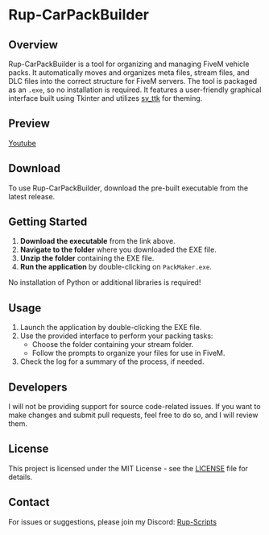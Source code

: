 # Rup-CarPackBuilder

## Overview
Rup-CarPackBuilder is a tool for organizing and managing FiveM vehicle packs. It automatically moves and organizes meta files, stream files, and DLC files into the correct structure for FiveM servers. The tool is packaged as an `.exe`, so no installation is required. It features a user-friendly graphical interface built using Tkinter and utilizes [sv_ttk](https://github.com/rdbende/Sun-Valley-ttk-theme) for theming.

## Preview
[Youtube](https://youtu.be/pnin33Nz3Bg)

## Download
To use Rup-CarPackBuilder, download the pre-built executable from the latest release.

## Getting Started

1. **Download the executable** from the link above.
2. **Navigate to the folder** where you downloaded the EXE file.
3. **Unzip the folder** containing the EXE file.
4. **Run the application** by double-clicking on `PackMaker.exe`.

No installation of Python or additional libraries is required!

## Usage
1. Launch the application by double-clicking the EXE file.
2. Use the provided interface to perform your packing tasks:
    - Choose the folder containing your stream folder.
    - Follow the prompts to organize your files for use in FiveM.
3. Check the log for a summary of the process, if needed.

## Developers
I will not be providing support for source code-related issues. If you want to make changes and submit pull requests, feel free to do so, and I will review them.

## License
This project is licensed under the MIT License - see the [LICENSE](LICENSE) file for details.

## Contact
For issues or suggestions, please join my Discord: [Rup-Scripts](https://discord.gg/nHu2pZjUGG)
